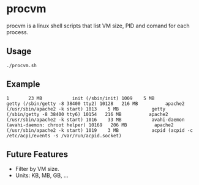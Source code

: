 # procvm
procvm is a linux shell scripts that list VM size, PID and comand for each process.

## Usage
`./procvm.sh`

## Example
`1       23 MB           init (/sbin/init)
1009    5 MB            getty (/sbin/getty -8 38400 tty2)
10128   216 MB          apache2 (/usr/sbin/apache2 -k start)
1013    5 MB            getty (/sbin/getty -8 38400 tty6)
10154   216 MB          apache2 (/usr/sbin/apache2 -k start)
1016    33 MB           avahi-daemon (avahi-daemon: chroot helper)
10169   206 MB          apache2 (/usr/sbin/apache2 -k start)
1019    3 MB            acpid (acpid -c /etc/acpi/events -s /var/run/acpid.socket)`

## Future Features
* Filter by VM size.
* Units: KB, MB, GB, ...